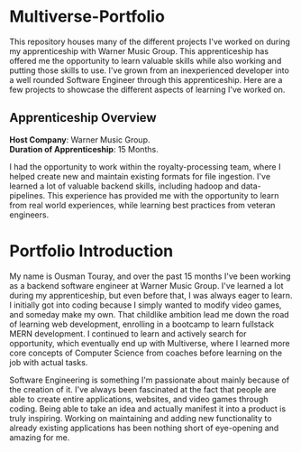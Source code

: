 # Multiverse-Portfolio
This repository houses many of the different projects I've worked on during my apprenticeship with Warner Music Group. This apprenticeship has offered me the opportunity to learn valuable skills while also working and putting those skills to use. I've grown from an inexperienced developer into a well rounded Software Engineer through this apprenticeship. Here are a few projects to showcase the different aspects of learning I've worked on.  


## Apprenticeship Overview

**Host Company**: Warner Music Group. <br>
**Duration of Apprenticeship**: 15 Months.

I had the opportunity to work within the royalty-processing team, where I helped create new and maintain existing formats for file ingestion. I've learned a lot of valuable backend skills, including hadoop and data-pipelines. This experience has provided me with the opportunity to learn from real world experiences, while learning best practices from veteran engineers.


# Portfolio Introduction

My name is Ousman Touray, and over the past 15 months I've been working as a backend software engineer at Warner Music Group. I've learned a lot during my apprenticeship, but even before that, I was always eager to learn. I initially got into coding because I simply wanted to modify video games, and someday make my own. That childlike ambition lead me down the road of learning web development, enrolling in a bootcamp to learn fullstack MERN development. I continued to learn and actively search for opportunity, which eventually end up with Multiverse, where I learned more core concepts of Computer Science from coaches before learning on the job with actual tasks.

Software Engineering is something I'm passionate about mainly because of the creation of it. I've always been fascinated at the fact that people are able to create entire applications, websites, and video games through coding. Being able to take an idea and actually manifest it into a product is truly inspiring. Working on maintaining and adding new functionality to already existing applications has been nothing short of eye-opening and amazing for me.